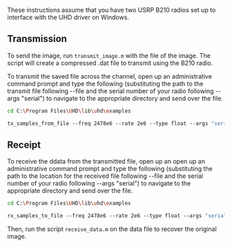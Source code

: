 These instructions assume that you have two USRP B210 radios set up to interface with the UHD driver on Windows.

## Transmission
To send the image, run `transmit_image.m` with the file of the image. The script will create a compressed .dat file to transmit
using the B210 radio. 

To transmit the saved file across the channel, open up an administrative command prompt and type the following (substituting
the path to the transmit file following --file and the serial number of your radio following --args "serial") to navigate
to the appropriate directory and send over the file.
```bash
cd C:\Program Files\UHD\lib\uhd\examples

tx_samples_from_file ‐‐freq 2478e6 ‐‐rate 2e6 ‐‐type float ‐‐args "serial=30CD3D7" ‐‐ant "TX/RX" ‐‐subdev "A:A" --gain 60 --file tx.dat
```

## Receipt
To receive the ddata from the transmitted file, open up an open up an administrative command prompt and type the following (substituting
the path to the location for the received file following --file and the serial number of your radio following --args "serial") to navigate
to the appropriate directory and send over the file.
```bash
cd C:\Program Files\UHD\lib\uhd\examples

rx_samples_to_file ‐‐freq 2478e6 ‐‐rate 2e6 ‐‐type float ‐‐args "serial=30CF9A5" ‐‐ant "TX/RX" ‐‐subdev "A:A" --gain 40 --file rx.dat
```
Then, run the script `receive_data.m` on the data file to recover the original image.
